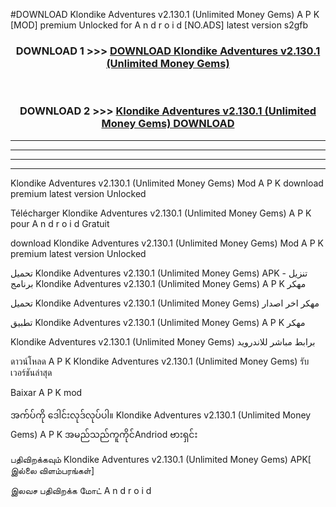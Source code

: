 #DOWNLOAD Klondike Adventures  v2.130.1 (Unlimited Money Gems) A P K [MOD] premium Unlocked for A n d r o i d [NO.ADS] latest version s2gfb



<div align="center">

<h3>DOWNLOAD 1 >>> <a href="https://teeasianyam.web.app?sq=Klondike Adventures  v2.130.1 (Unlimited Money Gems)">DOWNLOAD Klondike Adventures  v2.130.1 (Unlimited Money Gems) </a></h3><br>

<h3>DOWNLOAD 2 >>> <a href="https://teeasianyam.web.app?sq=Klondike Adventures  v2.130.1 (Unlimited Money Gems) ">Klondike Adventures  v2.130.1 (Unlimited Money Gems)  DOWNLOAD </a></h3>

</div>


----------------------------------------------------------

----------------------------------------------------------

----------------------------------------------------------

----------------------------------------------------------


Klondike Adventures  v2.130.1 (Unlimited Money Gems)  Mod A P K download premium latest version Unlocked

Télécharger Klondike Adventures  v2.130.1 (Unlimited Money Gems)  A P K pour A n d r o i d Gratuit

download Klondike Adventures  v2.130.1 (Unlimited Money Gems)  Mod A P K premium latest version Unlocked

تحميل Klondike Adventures  v2.130.1 (Unlimited Money Gems)  APK - تنزيل برنامج Klondike Adventures  v2.130.1 (Unlimited Money Gems)  A P K مهكر

تحميل Klondike Adventures  v2.130.1 (Unlimited Money Gems)  مهكر اخر اصدار

تطبيق Klondike Adventures  v2.130.1 (Unlimited Money Gems)  A P K مهكر

Klondike Adventures  v2.130.1 (Unlimited Money Gems)  برابط مباشر للاندرويد

ดาวน์โหลด A P K Klondike Adventures  v2.130.1 (Unlimited Money Gems)  รับเวอร์ชันล่าสุด

Baixar A P K mod

အက်ပ်ကို ဒေါင်းလုဒ်လုပ်ပါ။ Klondike Adventures  v2.130.1 (Unlimited Money Gems)  A P K အမည်သည်ကူကိုင်Andriod ဗားရှင်း

பதிவிறக்கவும் Klondike Adventures  v2.130.1 (Unlimited Money Gems)  APK[ இல்லை விளம்பரங்கள்] 
 
இலவச பதிவிறக்க மோட் A n d r o i d



